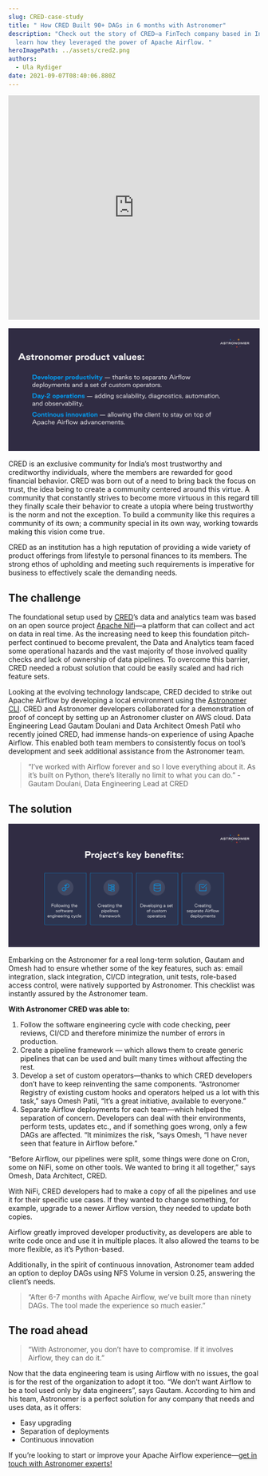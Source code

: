 ```yaml
---
slug: CRED-case-study
title: " How CRED Built 90+ DAGs in 6 months with Astronomer"
description: "Check out the story of CRED—a FinTech company based in India—and
  learn how they leveraged the power of Apache Airflow. "
heroImagePath: ../assets/cred2.png
authors:
  - Ula Rydiger
date: 2021-09-07T08:40:06.880Z
---
```

<!-- markdownlint-disable MD033 -->
<iframe src="https://fast.wistia.net/embed/iframe/auno45aggr" title="CREDfinal Video" allow="autoplay; fullscreen" allowtransparency="true" frameborder="0" scrolling="no" class="wistia_embed" name="wistia_embed" allowfullscreen msallowfullscreen width="100%" height="450"></iframe>

![Astronomer product values](../assets/cred.png)

CRED is an exclusive community for India’s most trustworthy and creditworthy individuals, where the members are rewarded for good financial behavior. CRED was born out of a need to bring back the focus on trust, the idea being to create a community centered around this virtue. A community that constantly strives to become more virtuous in this regard till they finally scale their behavior to create a utopia where being trustworthy is the norm and not the exception. To build a community like this requires a community of its own; a community special in its own way, working towards making this vision come true. 

CRED as an institution has a high reputation of providing a wide variety of product offerings from lifestyle to personal finances to its members. The strong ethos of upholding and meeting such requirements is imperative for business to effectively scale the demanding needs. 

## The challenge

The foundational setup used by [CRED](https://cred.club/)’s data and analytics team was based on an open source project [Apache Nifi](https://www.astronomer.io/blog/apache-nifi-vs-airflow)—a platform that can collect and act on data in real time. As the increasing need to keep this foundation pitch-perfect continued to become prevalent, the Data and Analytics team faced some operational hazards and the vast majority of those involved quality checks and lack of ownership of data pipelines. To overcome this barrier, CRED needed a robust solution that could be easily scaled and had rich feature sets.

Looking at the evolving technology landscape, CRED decided to strike out Apache Airflow by developing a local environment using the [Astronomer CLI](https://www.astronomer.io/cli-quickstart). CRED and Astronomer developers collaborated for a demonstration of proof of concept by setting up an Astronomer cluster on AWS cloud. Data Engineering Lead Gautam Doulani and Data Architect Omesh Patil who recently joined CRED, had immense hands-on experience of using Apache Airflow. This enabled both team members to consistently focus on tool’s development and seek additional assistance from the Astronomer team.

> “I’ve worked with Airflow forever and so I love everything about it. As it’s built on Python, there’s literally no limit to what you can do.” - Gautam Doulani, Data Engineering Lead at CRED

## The solution

![Project's key benefits](../assets/credbaner.png)

Embarking on the Astronomer for a real long-term solution, Gautam and Omesh had to ensure whether some of the key features, such as: email integration, slack integration, CI/CD integration, unit tests, role-based access control, were natively supported by Astronomer. This checklist was instantly assured by the Astronomer team.

**With Astronomer CRED was able to:**

1. Follow the software engineering cycle with code checking, peer reviews, CI/CD and therefore minimize the number of errors in production.
2. Create a pipeline framework — which allows them to create generic pipelines that can be used and built many times without affecting the rest.
3. Develop a set of custom operators—thanks to which CRED developers don’t have to keep reinventing the same components. “Astronomer Registry of existing custom hooks and operators helped us a lot with this task,” says Omesh Patil, “It’s a great initiative, available to everyone.”
4. Separate Airflow deployments for each team—which helped the separation of concern. Developers can deal with their environments, perform tests, updates etc., and if something goes wrong, only a few DAGs are affected. “It minimizes the risk, “says Omesh, “I have never seen that feature in Airflow before.”

“Before Airflow, our pipelines were split, some things were done on Cron, some on NiFi, some on other tools. We wanted to bring it all together,” says Omesh, Data Architect, CRED.

With NiFi, CRED developers had to make a copy of all the pipelines and use it for their specific use cases. If they wanted to change something, for example, upgrade to a newer Airflow version, they needed to update both copies.

Airflow greatly improved developer productivity, as developers are able to write code once and use it in multiple places. It also allowed the teams to be more flexible, as it’s Python-based. 

Additionally, in the spirit of continuous innovation, Astronomer team added an option to deploy DAGs using NFS Volume in version 0.25, answering the client’s needs.

> “After 6-7 months with Apache Airflow, we’ve built more than ninety DAGs. The tool made the experience so much easier.”

## The road ahead

> “With Astronomer, you don’t have to compromise. If it involves Airflow, they can do it.”

Now that the data engineering team is using Airflow with no issues, the goal is for the rest of the organization to adopt it too. “We don’t want Airflow to be a tool used only by data engineers”, says Gautam. According to him and his team, Astronomer is a perfect solution for any company that needs and uses data, as it offers: 

* Easy upgrading
* Separation of deployments
* Continuous innovation 

If you’re looking to start or improve your Apache Airflow experience—[get in touch with Astronomer experts!](https://www.astronomer.io/get-astronomer)
